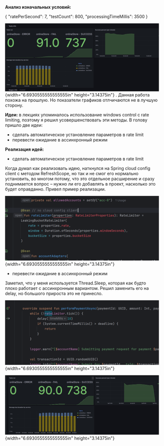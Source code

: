 **Анализ изначальных условий:**

{
  "ratePerSecond": 7,
  "testCount": 800,
  "processingTimeMillis": 3500
}

![](./image1.png){width="6.6930555555555555in" height="3.14375in"}
.
Данная работа похожа на прошлую. Но показатели графиков отлчичаются не в лучшую сторону.


**Идеи:**
в лекциях упоминалось использование windows control c rate limiting, поэтому я решил усовершенствовать эти методы. В голову пришло две идеи:
- сделать автоматическое установление параметров в rate limit
- перевести ожидание в ассинхронный режим

**Реализация идей:**

- сделать автоматическое установление параметров в rate limit

Когда думал как реализовать идею, наткнулся на Spring cloud config client с методом RefreshScope, но так и не смог его нормально установить, во многом потому, что это отдельное расширение и сразу поднимается вопрос – нужно ли его добавлять в проект, насколько это будет оправданно. Привел пример реализации.

![](./image2.png){width="6.6930555555555555in" height="3.14375in"}


- перевести ожидание в ассинхронный режим

Заметил, что у меня используется Thread.Sleep, которая как будто плохо работает с ассинхронным вариантом. Решил заменить его на delay, но большого прироста это не принесло.

![](./image3.png){width="6.6930555555555555in" height="3.14375in"}

![](./image4.png){width="6.6930555555555555in" height="3.14375in"}


